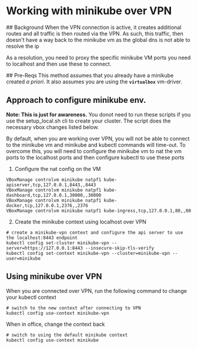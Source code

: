 # Working with minikube over VPN

## Background
When the VPN connection is active, it creates additional routes and all traffic is then routed via the VPN. As such, this traffic, then doesn't have a way back to the minikube vm as the global dns is not able to resolve the ip

As a resolution, you need to proxy the specific minikube VM ports you need to localhost and then use these to connect.

## Pre-Reqs
This method assumes that you already have a minikube created *a priori*. It also assumes you are using the **`virtualbox`** vm-driver.  

## Approach to configure minikube env.
**Note: This is just for awareness.** You donot need to run these scripts if you use the setup_local.sh cli to create your cluster. The script does the necessary vbox changes listed below.

By default, when you are working over VPN, you will not be able to connect to the minikube vm and minikube and kubectl commands will time-out. To overcome this, you will need to configure the minikube vm to nat the vm ports to the localhost ports and then configure kubectl to use these ports

1. Configure the nat config on the VM
```
VBoxManage controlvm minikube natpf1 kube-apiserver,tcp,127.0.0.1,8443,,8443
VBoxManage controlvm minikube natpf1 kube-dashboard,tcp,127.0.0.1,30000,,30000
VBoxManage controlvm minikube natpf1 kube-docker,tcp,127.0.0.1,2376,,2376
VBoxManage controlvm minikube natpf1 kube-ingress,tcp,127.0.0.1,80,,80
```
2. Create the minikube context using localhost over VPN
```
# create a minikube-vpn context and configure the api server to use the localhost:8443 endpoint
kubectl config set-cluster minikube-vpn --server=https://127.0.0.1:8443 --insecure-skip-tls-verify
kubectl config set-context minikube-vpn --cluster=minikube-vpn --user=minikube
```

## Using minikube over VPN
When you are connected over VPN, run the following command to change your kubectl context
```
# switch to the new context after connecting to VPN
kubectl config use-context minikube-vpn
```

When in office, change the context back
```
# switch to using the default minikube context
kubectl config use-context minikube
```

